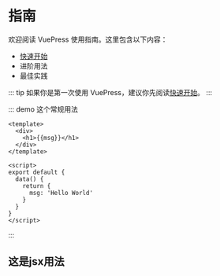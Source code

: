 # 指南

欢迎阅读 VuePress 使用指南。这里包含以下内容：

- [快速开始](/guide/get-started.md)
- 进阶用法
- 最佳实践

::: tip
如果你是第一次使用 VuePress，建议你先阅读[快速开始](/guide/get-started.md)。
:::


::: demo 这个常规用法
```vue
<template>
  <div>
    <h1>{{msg}}</h1>
  </div>
</template>

<script>
export default {
  data() {
    return {
      msg: 'Hello World'
    }
  }
}
</script>
```
:::

## 这是jsx用法

<JsxDemo1></JsxDemo1>

<!-- <JsxDemo2></JsxDemo2> -->


<!-- :::demo
```vue
<script>
export default {
  data() {
    return {
      msg: 'Hello World'
    }
  },
  render() {
    const { msg } = this
    return (
        <h1>{msg}</h1>
    )
  }
}
</script>
```
::: -->